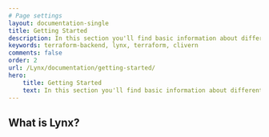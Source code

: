 ```yaml
---
# Page settings
layout: documentation-single
title: Getting Started
description: In this section you'll find basic information about different components inside lynx dashboard
keywords: terraform-backend, lynx, terraform, clivern
comments: false
order: 2
url: /Lynx/documentation/getting-started/
hero:
    title: Getting Started
    text: In this section you'll find basic information about different components inside lynx dashboard
---
```


## What is Lynx?